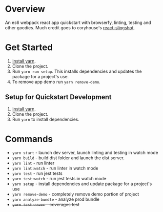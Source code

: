 # Overview

An es6 webpack react app quickstart with browserfy, linting, testing and other goodies. Much credit goes to coryhouse's [react-slingshot](https://github.com/coryhouse/react-slingshot).

# Get Started

1. [Install yarn](https://yarnpkg.com/lang/en/docs/install/).
2. Clone the project.
3. Run `yarn run setup`. This installs dependencies and updates the package for a project's use.
4. To remove app demo run `yarn remove-demo`.

## Setup for Quickstart Development

1. [Install yarn](https://yarnpkg.com/lang/en/docs/install/).
2. Clone the project.
3. Run `yarn` to install dependencies.

# Commands

* `yarn start` - launch dev server, launch linting and testing in watch mode
* `yarn build` - build dist folder and launch the dist server.
* `yarn lint` - run linter
* `yarn lint:watch` - run linter in watch mode
* `yarn test` - run jest tests
* `yarn test:watch` - run jest tests in watch mode
* `yarn setup` - install dependencies and update package for a project's use
* `yarn remove-demo` - completely remove demo portion of project
* `yarn analyze-bundle` - analyze prod bundle
* ~~`yarn test:cover` - coverages test~~